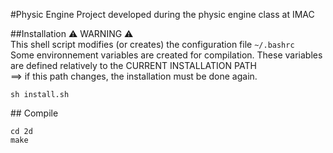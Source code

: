 #Physic Engine
Project developed during the physic engine class at IMAC

##Installation
:warning: WARNING :warning:  
This shell script modifies (or creates) the configuration file ``~/.bashrc``   
Some environnement variables are created for compilation. These variables are defined relatively to the CURRENT INSTALLATION PATH  
==> if this path changes, the installation must be done again.
```
sh install.sh
```
## Compile
```
cd 2d
make
```
